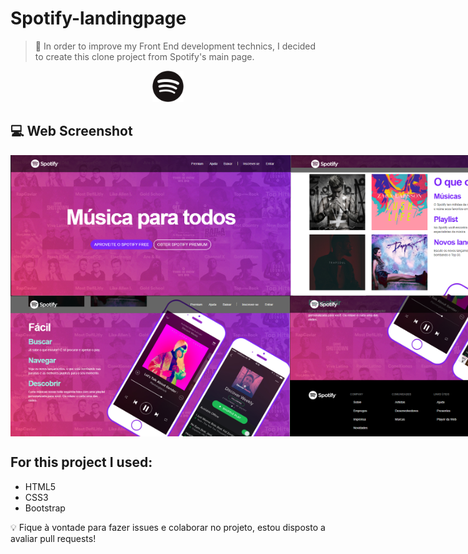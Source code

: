 # Spotify-landingpage
 > :rocket: In order to improve my Front End development technics, I decided to create this clone project from Spotify's main page. 
 
<p align ="center">
 <img src="Spotify/imagens/favicon.png" width="50">
</p>

## :computer: Web Screenshot
<div style="display: flex; align-items: 'center'; flex-direction: 'row';" >
 <img src="Prints/lead.png" width="450" height="225">  
 <img src="Prints/conteudo.png" width="450" height="225">
</div>
<div style="display: flex; align-items: 'center'; flex-direction: 'row';" >
 <img src="Prints/recursos.png" width="450" height="225">  
 <img src="Prints/footer.png" width="450" height="225">
</div>

## For this project I used:
* HTML5
* CSS3
* Bootstrap

:bulb: Fique à vontade para fazer issues e colaborar no projeto, estou disposto a avaliar pull requests!
